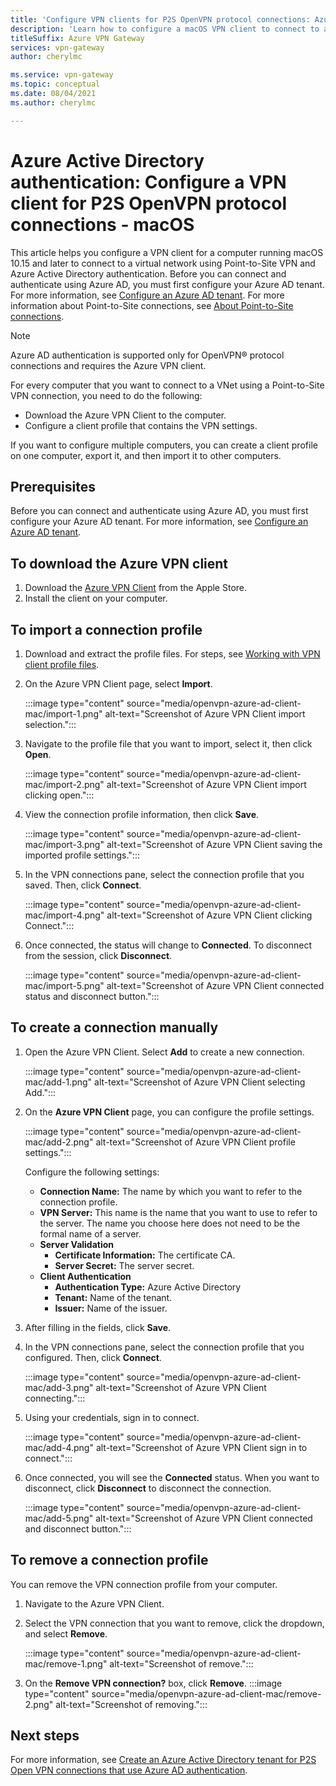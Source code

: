 ```yaml
---
title: 'Configure VPN clients for P2S OpenVPN protocol connections: Azure AD authentication: macOS'
description: 'Learn how to configure a macOS VPN client to connect to a virtual network using VPN Gateway Point-to-Site and Azure Active Directory authentication.'
titleSuffix: Azure VPN Gateway
services: vpn-gateway
author: cherylmc

ms.service: vpn-gateway
ms.topic: conceptual
ms.date: 08/04/2021
ms.author: cherylmc

---
```

# Azure Active Directory authentication: Configure a VPN client for P2S OpenVPN protocol connections - macOS

This article helps you configure a VPN client for a computer running macOS 10.15 and later to connect to a virtual network using Point-to-Site VPN and Azure Active Directory authentication. Before you can connect and authenticate using Azure AD, you must first configure your Azure AD tenant. For more information, see [Configure an Azure AD tenant](openvpn-azure-ad-tenant.md). For more information about Point-to-Site connections, see [About Point-to-Site connections](point-to-site-about.md).

> [!NOTE]
> Azure AD authentication is supported only for OpenVPN® protocol connections and requires the Azure VPN client.
>

For every computer that you want to connect to a VNet using a Point-to-Site VPN connection, you need to do the following:
 
* Download the Azure VPN Client to the computer.
* Configure a client profile that contains the VPN settings. 

If you want to configure multiple computers, you can create a client profile on one computer, export it, and then import it to other computers.

## Prerequisites

Before you can connect and authenticate using Azure AD, you must first configure your Azure AD tenant. For more information, see [Configure an Azure AD tenant](openvpn-azure-ad-tenant.md).

## <a name="download"></a>To download the Azure VPN client

1. Download the [Azure VPN Client](https://apps.apple.com/us/app/azure-vpn-client/id1553936137) from the Apple Store.
1. Install the client on your computer.

## <a name="import"></a>To import a connection profile

1. Download and extract the profile files. For steps, see [Working with VPN client profile files](about-vpn-profile-download.md).
1. On the Azure VPN Client page, select **Import**.

   :::image type="content" source="media/openvpn-azure-ad-client-mac/import-1.png" alt-text="Screenshot of Azure VPN Client import selection.":::
1. Navigate to the profile file that you want to import, select it, then click **Open**.

   :::image type="content" source="media/openvpn-azure-ad-client-mac/import-2.png" alt-text="Screenshot of Azure VPN Client import clicking open.":::
1. View the connection profile information, then click **Save**.

   :::image type="content" source="media/openvpn-azure-ad-client-mac/import-3.png" alt-text="Screenshot of Azure VPN Client saving the imported profile settings.":::
1. In the VPN connections pane, select the connection profile that you saved. Then, click **Connect**.

   :::image type="content" source="media/openvpn-azure-ad-client-mac/import-4.png" alt-text="Screenshot of Azure VPN Client clicking Connect.":::
1. Once connected, the status will change to **Connected**. To disconnect from the session, click **Disconnect**.

   :::image type="content" source="media/openvpn-azure-ad-client-mac/import-5.png" alt-text="Screenshot of Azure VPN Client connected status and disconnect button.":::

## <a name="manual"></a>To create a connection manually

1. Open the Azure VPN Client. Select **Add** to create a new connection.

   :::image type="content" source="media/openvpn-azure-ad-client-mac/add-1.png" alt-text="Screenshot of Azure VPN Client selecting Add.":::

1. On the **Azure VPN Client** page, you can configure the profile settings.

   :::image type="content" source="media/openvpn-azure-ad-client-mac/add-2.png" alt-text="Screenshot of Azure VPN Client profile settings.":::

   Configure the following settings:

   * **Connection Name:** The name by which you want to refer to the connection profile.
   * **VPN Server:** This name is the name that you want to use to refer to the server. The name you choose here does not need to be the formal name of a server.
   * **Server Validation**
     * **Certificate Information:** The certificate CA.
     * **Server Secret:** The server secret.
   * **Client Authentication**
     * **Authentication Type:** Azure Active Directory
     * **Tenant:** Name of the tenant.
     * **Issuer:** Name of the issuer.
1. After filling in the fields, click **Save**.
1. In the VPN connections pane, select the connection profile that you configured. Then, click **Connect**.

   :::image type="content" source="media/openvpn-azure-ad-client-mac/add-3.png" alt-text="Screenshot of Azure VPN Client connecting.":::
1. Using your credentials, sign in to connect.

   :::image type="content" source="media/openvpn-azure-ad-client-mac/add-4.png" alt-text="Screenshot of Azure VPN Client sign in to connect.":::
1. Once connected, you will see the **Connected** status. When you want to disconnect, click **Disconnect** to disconnect the connection.

   :::image type="content" source="media/openvpn-azure-ad-client-mac/add-5.png" alt-text="Screenshot of Azure VPN Client connected and disconnect button.":::

## <a name="remove"></a>To remove a connection profile

You can remove the VPN connection profile from your computer. 

1. Navigate to the Azure VPN Client.
1. Select the VPN connection that you want to remove, click the dropdown, and select **Remove**.

   :::image type="content" source="media/openvpn-azure-ad-client-mac/remove-1.png" alt-text="Screenshot of remove.":::
1. On the **Remove VPN connection?** box, click **Remove**.
   :::image type="content" source="media/openvpn-azure-ad-client-mac/remove-2.png" alt-text="Screenshot of removing.":::

## Next steps

For more information, see [Create an Azure Active Directory tenant for P2S Open VPN connections that use Azure AD authentication](openvpn-azure-ad-tenant.md).
